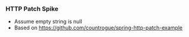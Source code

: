 ### HTTP Patch Spike

- Assume empty string is null
- Based on https://github.com/countrogue/spring-http-patch-example